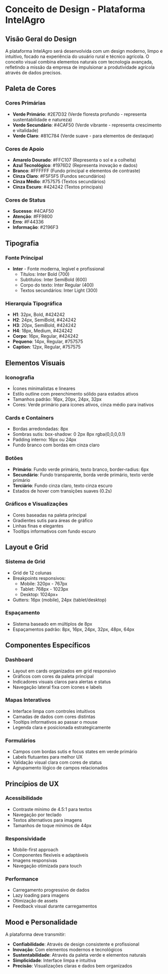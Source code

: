 # Conceito de Design - Plataforma IntelAgro

## Visão Geral do Design

A plataforma IntelAgro será desenvolvida com um design moderno, limpo e intuitivo, focado na experiência do usuário rural e técnico agrícola. O conceito visual combina elementos naturais com tecnologia avançada, refletindo a missão da empresa de impulsionar a produtividade agrícola através de dados precisos.

## Paleta de Cores

### Cores Primárias
- **Verde Primário**: #2E7D32 (Verde floresta profundo - representa sustentabilidade e natureza)
- **Verde Secundário**: #4CAF50 (Verde vibrante - representa crescimento e vitalidade)
- **Verde Claro**: #81C784 (Verde suave - para elementos de destaque)

### Cores de Apoio
- **Amarelo Dourado**: #FFC107 (Representa o sol e a colheita)
- **Azul Tecnológico**: #1976D2 (Representa inovação e dados)
- **Branco**: #FFFFFF (Fundo principal e elementos de contraste)
- **Cinza Claro**: #F5F5F5 (Fundos secundários)
- **Cinza Médio**: #757575 (Textos secundários)
- **Cinza Escuro**: #424242 (Textos principais)

### Cores de Status
- **Sucesso**: #4CAF50
- **Atenção**: #FF9800
- **Erro**: #F44336
- **Informação**: #2196F3

## Tipografia

### Fonte Principal
- **Inter** - Fonte moderna, legível e profissional
  - Títulos: Inter Bold (700)
  - Subtítulos: Inter SemiBold (600)
  - Corpo do texto: Inter Regular (400)
  - Textos secundários: Inter Light (300)

### Hierarquia Tipográfica
- **H1**: 32px, Bold, #424242
- **H2**: 24px, SemiBold, #424242
- **H3**: 20px, SemiBold, #424242
- **H4**: 18px, Medium, #424242
- **Corpo**: 16px, Regular, #424242
- **Pequeno**: 14px, Regular, #757575
- **Caption**: 12px, Regular, #757575

## Elementos Visuais

### Iconografia
- Ícones minimalistas e lineares
- Estilo outline com preenchimento sólido para estados ativos
- Tamanhos padrão: 16px, 20px, 24px, 32px
- Cores: Verde primário para ícones ativos, cinza médio para inativos

### Cards e Containers
- Bordas arredondadas: 8px
- Sombras sutis: box-shadow: 0 2px 8px rgba(0,0,0,0.1)
- Padding interno: 16px ou 24px
- Fundo branco com bordas em cinza claro

### Botões
- **Primário**: Fundo verde primário, texto branco, border-radius: 6px
- **Secundário**: Fundo transparente, borda verde primário, texto verde primário
- **Terciário**: Fundo cinza claro, texto cinza escuro
- Estados de hover com transições suaves (0.2s)

### Gráficos e Visualizações
- Cores baseadas na paleta principal
- Gradientes sutis para áreas de gráfico
- Linhas finas e elegantes
- Tooltips informativos com fundo escuro

## Layout e Grid

### Sistema de Grid
- Grid de 12 colunas
- Breakpoints responsivos:
  - Mobile: 320px - 767px
  - Tablet: 768px - 1023px
  - Desktop: 1024px+
- Gutters: 16px (mobile), 24px (tablet/desktop)

### Espaçamento
- Sistema baseado em múltiplos de 8px
- Espaçamentos padrão: 8px, 16px, 24px, 32px, 48px, 64px

## Componentes Específicos

### Dashboard
- Layout em cards organizados em grid responsivo
- Gráficos com cores da paleta principal
- Indicadores visuais claros para alertas e status
- Navegação lateral fixa com ícones e labels

### Mapas Interativos
- Interface limpa com controles intuitivos
- Camadas de dados com cores distintas
- Tooltips informativos ao passar o mouse
- Legenda clara e posicionada estrategicamente

### Formulários
- Campos com bordas sutis e focus states em verde primário
- Labels flutuantes para melhor UX
- Validação visual clara com cores de status
- Agrupamento lógico de campos relacionados

## Princípios de UX

### Acessibilidade
- Contraste mínimo de 4.5:1 para textos
- Navegação por teclado
- Textos alternativos para imagens
- Tamanhos de toque mínimos de 44px

### Responsividade
- Mobile-first approach
- Componentes flexíveis e adaptáveis
- Imagens responsivas
- Navegação otimizada para touch

### Performance
- Carregamento progressivo de dados
- Lazy loading para imagens
- Otimização de assets
- Feedback visual durante carregamentos

## Mood e Personalidade

A plataforma deve transmitir:
- **Confiabilidade**: Através de design consistente e profissional
- **Inovação**: Com elementos modernos e tecnológicos
- **Sustentabilidade**: Através da paleta verde e elementos naturais
- **Simplicidade**: Interface limpa e intuitiva
- **Precisão**: Visualizações claras e dados bem organizados

